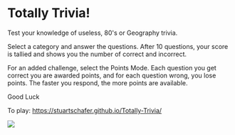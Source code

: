 # Totally Trivia!

Test your knowledge of useless, 80's or Geography trivia.

Select a category and answer the questions.  After 10 questions, your score is tallied and shows you the number of correct and incorrect.

For an added challenge, select the Points Mode.  Each question you get correct you are awarded points, and for each question wrong, you lose points.  The faster you respond, the more points are available.

Good Luck

To play:
https://stuartschafer.github.io/Totally-Trivia/

![](assets/images/trivia.gif)
